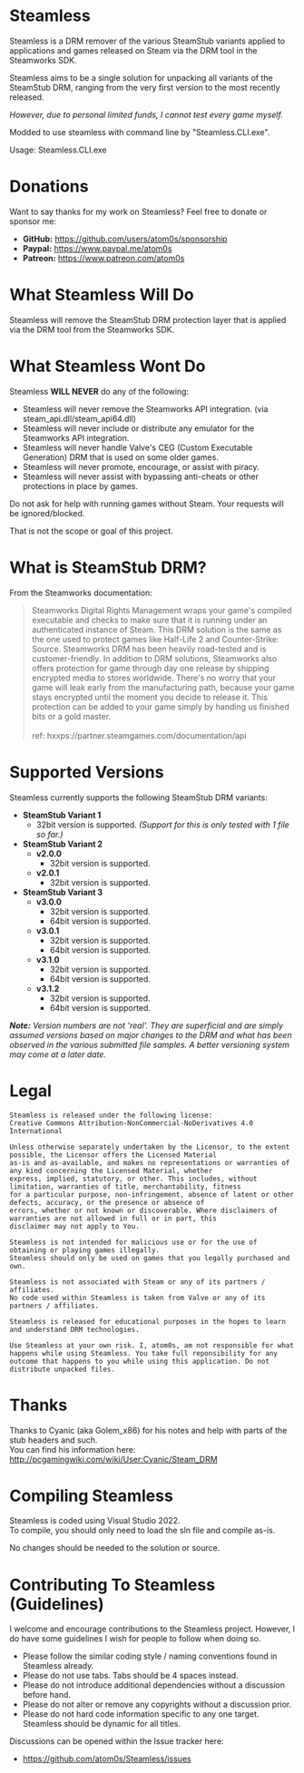 # Steamless

Steamless is a DRM remover of the various SteamStub variants applied to applications and games released on Steam via the DRM tool in the Steamworks SDK.

Steamless aims to be a single solution for unpacking all variants of the SteamStub DRM, ranging from the very first version to the most recently released.

_However, due to personal limited funds, I cannot test every game myself._

Modded to use steamless with command line by "Steamless.CLI.exe".

Usage: Steamless.CLI.exe <EXEFILE>

# Donations

Want to say thanks for my work on Steamless? Feel free to donate or sponsor me:

  * **GitHub:** https://github.com/users/atom0s/sponsorship
  * **Paypal:** https://www.paypal.me/atom0s
  * **Patreon:** https://www.patreon.com/atom0s

# What Steamless Will Do

Steamless will remove the SteamStub DRM protection layer that is applied via the DRM tool from the Steamworks SDK.

# What Steamless Wont Do

Steamless **WILL NEVER** do any of the following:

  * Steamless will never remove the Steamworks API integration. (via steam_api.dll/steam_api64.dll)
  * Steamless will never include or distribute any emulator for the Steamworks API integration.
  * Steamless will never handle Valve's CEG (Custom Executable Generation) DRM that is used on some older games.
  * Steamless will never promote, encourage, or assist with piracy.
  * Steamless will never assist with bypassing anti-cheats or other protections in place by games.

Do not ask for help with running games without Steam. Your requests will be ignored/blocked.

That is not the scope or goal of this project.

# What is SteamStub DRM?

From the Steamworks documentation:

> Steamworks Digital Rights Management wraps your game's compiled executable and checks to make sure that it is running under an authenticated instance of Steam. This DRM solution is the same as the one used to protect games like Half-Life 2 and Counter-Strike: Source. Steamworks DRM has been heavily road-tested and is customer-friendly.
> In addition to DRM solutions, Steamworks also offers protection for game through day one release by shipping encrypted media to stores worldwide. There's no worry that your game will leak early from the manufacturing path, because your game stays encrypted until the moment you decide to release it. This protection can be added to your game simply by handing us finished bits or a gold master. <br><br>
> ref: hxxps://partner.steamgames.com/documentation/api

# Supported Versions

Steamless currently supports the following SteamStub DRM variants:

  * **SteamStub Variant 1**
    * 32bit version is supported. _(Support for this is only tested with 1 file so far.)_
  * **SteamStub Variant 2**
    * **v2.0.0**
      * 32bit version is supported.
    * **v2.0.1**
      * 32bit version is supported.
  * **SteamStub Variant 3**
    * **v3.0.0**
      * 32bit version is supported.
      * 64bit version is supported.
    * **v3.0.1**
      * 32bit version is supported.
      * 64bit version is supported.
    * **v3.1.0**
      * 32bit version is supported.
      * 64bit version is supported.
    * **v3.1.2**
      * 32bit version is supported.
      * 64bit version is supported.

_**Note:** Version numbers are not 'real'. They are superficial and are simply assumed versions based on major changes to the DRM and what has been observed in the various submitted file samples. A better versioning system may come at a later date._

# Legal

```
Steamless is released under the following license:
Creative Commons Attribution-NonCommercial-NoDerivatives 4.0 International

Unless otherwise separately undertaken by the Licensor, to the extent possible, the Licensor offers the Licensed Material 
as-is and as-available, and makes no representations or warranties of any kind concerning the Licensed Material, whether 
express, implied, statutory, or other. This includes, without limitation, warranties of title, merchantability, fitness 
for a particular purpose, non-infringement, absence of latent or other defects, accuracy, or the presence or absence of 
errors, whether or not known or discoverable. Where disclaimers of warranties are not allowed in full or in part, this 
disclaimer may not apply to You.

Steamless is not intended for malicious use or for the use of obtaining or playing games illegally.
Steamless should only be used on games that you legally purchased and own.

Steamless is not associated with Steam or any of its partners / affiliates.
No code used within Steamless is taken from Valve or any of its partners / affiliates.

Steamless is released for educational purposes in the hopes to learn and understand DRM technologies. 

Use Steamless at your own risk. I, atom0s, am not responsible for what happens while using Steamless. You take full reponsibility for any outcome that happens to you while using this application. Do not distribute unpacked files.
```

# Thanks

Thanks to Cyanic (aka Golem_x86) for his notes and help with parts of the stub headers and such.<br>
You can find his information here: http://pcgamingwiki.com/wiki/User:Cyanic/Steam_DRM

# Compiling Steamless

Steamless is coded using Visual Studio 2022.<br>
To compile, you should only need to load the sln file and compile as-is.

No changes should be needed to the solution or source.

# Contributing To Steamless (Guidelines)

I welcome and encourage contributions to the Steamless project. However, I do have some guidelines I wish for people to follow when doing so.

  * Please follow the similar coding style / naming conventions found in Steamless already.
  * Please do not use tabs. Tabs should be 4 spaces instead.  
  * Please do not introduce additional dependencies without a discussion before hand.
  * Please do not alter or remove any copyrights without a discussion prior.
  * Please do not hard code information specific to any one target. Steamless should be dynamic for all titles.

Discussions can be opened within the Issue tracker here:
  * https://github.com/atom0s/Steamless/issues
